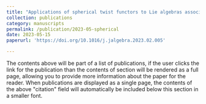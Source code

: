 ```yaml
---
title: "Applications of spherical twist functors to Lie algebras associated to root categories of preprojective algebras (with Fan Xu)"
collection: publications
category: manuscripts
permalink: /publication/2023-05-spherical
date: 2023-05-15
paperurl: 'https://doi.org/10.1016/j.jalgebra.2023.02.005'

---
```


The contents above will be part of a list of publications, if the user clicks the link for the publication than the contents of section will be rendered as a full page, allowing you to provide more information about the paper for the reader. When publications are displayed as a single page, the contents of the above "citation" field will automatically be included below this section in a smaller font.
